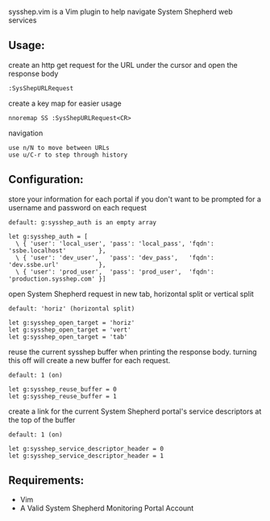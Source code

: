 sysshep.vim is a Vim plugin to help navigate System Shepherd web services

Usage:
-------

create an http get request for the URL under the cursor and open the response body

    :SysShepURLRequest

create a key map for easier usage

    nnoremap SS :SysShepURLRequest<CR>

navigation

    use n/N to move between URLs
    use u/C-r to step through history

Configuration:
-------

store your information for each portal if you don't want to be prompted for a username and password on each request

    default: g:sysshep_auth is an empty array

    let g:sysshep_auth = [
      \ { 'user': 'local_user', 'pass': 'local_pass', 'fqdn': 'ssbe.localhost'         },
      \ { 'user': 'dev_user',   'pass': 'dev_pass',   'fqdn': 'dev.ssbe.url'           },
      \ { 'user': 'prod_user',  'pass': 'prod_user',  'fqdn': 'production.sysshep.com' }]

open System Shepherd request in new tab, horizontal split or vertical split

    default: 'horiz' (horizontal split)

    let g:sysshep_open_target = 'horiz'
    let g:sysshep_open_target = 'vert'
    let g:sysshep_open_target = 'tab'

reuse the current sysshep buffer when printing the response body. turning this off will create a new buffer for each request.

    default: 1 (on)

    let g:sysshep_reuse_buffer = 0
    let g:sysshep_reuse_buffer = 1

create a link for the current System Shepherd portal's service descriptors at the top of the buffer

    default: 1 (on)

    let g:sysshep_service_descriptor_header = 0
    let g:sysshep_service_descriptor_header = 1

Requirements:
------------

* Vim
* A Valid System Shepherd Monitoring Portal Account

